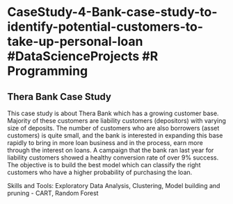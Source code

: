 # CaseStudy-4-Bank-case-study-to-identify-potential-customers-to-take-up-personal-loan #DataScienceProjects #R Programming


Thera Bank Case Study
--------------------------------------

This case study is about Thera Bank which has a growing customer base. Majority of these customers are liability customers (depositors) with varying size of deposits. 
The number of customers who are also borrowers (asset customers) is quite small, and the bank is interested in expanding this base rapidly to bring in more loan business 
and in the process, earn more through the interest on loans. A campaign that the bank ran last year for liability customers showed a healthy conversion rate of over 9% success.
The objective is to build the best model which can classify the right customers who have a higher probability of purchasing the loan.


Skills and Tools: Exploratory Data Analysis, Clustering, Model building and pruning - CART, Random Forest
